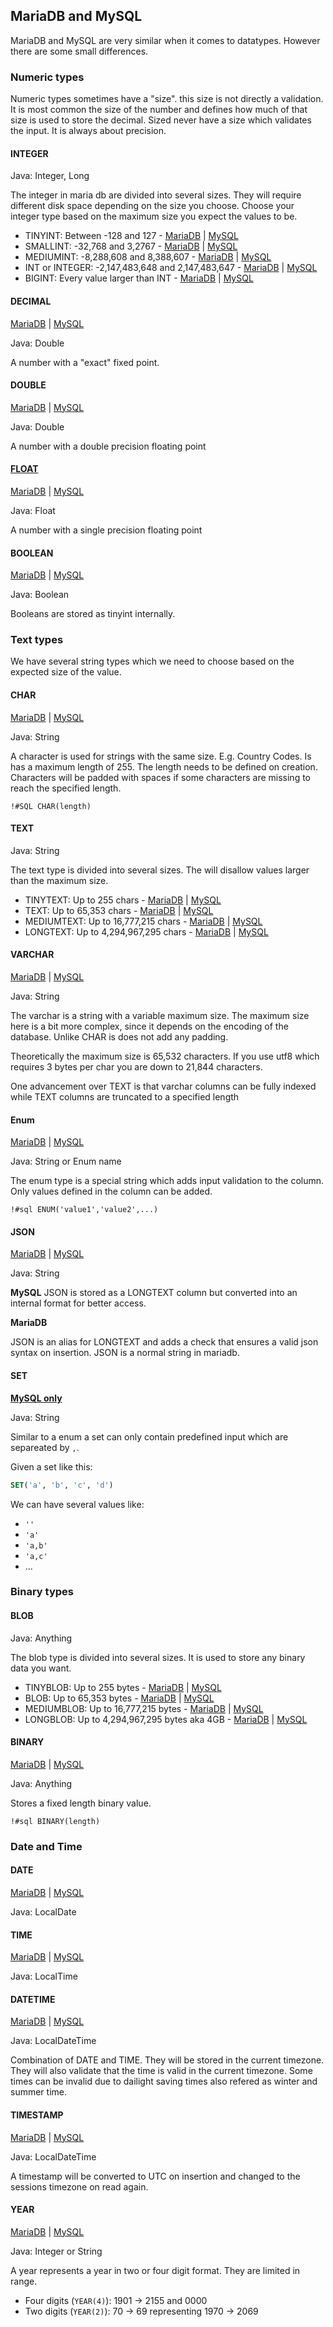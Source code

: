 ## MariaDB and MySQL

MariaDB and MySQL are very similar when it comes to datatypes. However there are some small differences.

### Numeric types

Numeric types sometimes have a "size". this size is not directly a validation. It is most common the size of the number
and defines how much of that size is used to store the decimal. Sized never have a size which validates the input. It is
always about precision.

#### INTEGER

Java: Integer, Long

The integer in maria db are divided into several sizes. They will require different disk space depending on the size you
choose. Choose your integer type based on the maximum size you expect the values to be.

- TINYINT: Between -128 and 127 - [MariaDB](https://mariadb.com/kb/en/tinyint/) | [MySQL](https://dev.mysql.com/doc/refman/8.0/en/integer-types.html)
- SMALLINT: -32,768 and 3,2767 - [MariaDB](https://mariadb.com/kb/en/smallint/) | [MySQL](https://dev.mysql.com/doc/refman/8.0/en/integer-types.html)
- MEDIUMINT: -8,288,608 and 8,388,607 - [MariaDB](https://mariadb.com/kb/en/mediumint/) | [MySQL](https://dev.mysql.com/doc/refman/8.0/en/integer-types.html)
- INT or INTEGER: -2,147,483,648 and 2,147,483,647 - [MariaDB](https://mariadb.com/kb/en/int/) | [MySQL](https://dev.mysql.com/doc/refman/8.0/en/integer-types.html)
- BIGINT: Every value larger than INT - [MariaDB](https://mariadb.com/kb/en/bigint/) | [MySQL](https://dev.mysql.com/doc/refman/8.0/en/integer-types.html)

#### DECIMAL
[MariaDB](https://mariadb.com/kb/en/decimal/) | [MySQL](https://dev.mysql.com/doc/refman/8.0/en/fixed-point-types.html)

Java: Double

A number with a "exact" fixed point.

#### DOUBLE
[MariaDB](https://mariadb.com/kb/en/double/) | [MySQL](https://dev.mysql.com/doc/refman/8.0/en/floating-point-types.html)

Java: Double

A number with a double precision floating point

#### [FLOAT](https://mariadb.com/kb/en/float/)
[MariaDB](https://mariadb.com/kb/en/float/) | [MySQL](https://dev.mysql.com/doc/refman/8.0/en/floating-point-types.html)

Java: Float

A number with a single precision floating point

#### BOOLEAN
[MariaDB](https://mariadb.com/kb/en/boolean/) | [MySQL](https://dev.mysql.com/doc/refman/8.0/en/other-vendor-data-types.html)

Java: Boolean

Booleans are stored as tinyint internally.

### Text types

We have several string types which we need to choose based on the expected size of the value.

#### CHAR
[MariaDB](https://mariadb.com/kb/en/char/) | [MySQL](https://dev.mysql.com/doc/refman/8.0/en/char.html)

Java: String

A character is used for strings with the same size. E.g. Country Codes. Is has a maximum length of 255. The length needs
to be defined on creation. Characters will be padded with spaces if some characters are missing to reach the specified
length.

`!#SQL CHAR(length)`

#### TEXT

Java: String

The text type is divided into several sizes. The will disallow values larger than the maximum size.

- TINYTEXT: Up to 255 chars - [MariaDB](https://mariadb.com/kb/en/tinytext/) | [MySQL](https://dev.mysql.com/doc/refman/8.0/en/blob.html)
- TEXT: Up to 65,353 chars - [MariaDB](https://mariadb.com/kb/en/text/) | [MySQL](https://dev.mysql.com/doc/refman/8.0/en/blob.html)
- MEDIUMTEXT: Up to 16,777,215 chars - [MariaDB](https://mariadb.com/kb/en/mediumtext/) | [MySQL](https://dev.mysql.com/doc/refman/8.0/en/blob.html)
- LONGTEXT: Up to 4,294,967,295 chars - [MariaDB](https://mariadb.com/kb/en/longtext/) | [MySQL](https://dev.mysql.com/doc/refman/8.0/en/blob.html)

#### VARCHAR
[MariaDB](https://mariadb.com/kb/en/varchar/) | [MySQL](https://dev.mysql.com/doc/refman/8.0/en/char.html)

Java: String

The varchar is a string with a variable maximum size. The maximum size here is a bit more complex, since it depends on
the encoding of the database. Unlike CHAR is does not add any padding.

Theoretically the maximum size is 65,532 characters. If you use utf8 which requires 3 bytes per char you are down to
21,844 characters.

One advancement over TEXT is that varchar columns can be fully indexed while TEXT columns are truncated to a specified
length

#### Enum
[MariaDB](https://mariadb.com/kb/en/enum/) | [MySQL](https://dev.mysql.com/doc/refman/8.0/en/enum.html)

Java: String or Enum name

The enum type is a special string which adds input validation to the column. Only values defined in the column can be
added.

```!#sql ENUM('value1','value2',...)```

#### JSON
[MariaDB](https://mariadb.com/kb/en/json-data-type/) | [MySQL](https://dev.mysql.com/doc/refman/8.0/en/json.html)

Java: String

**MySQL**
JSON is stored as a LONGTEXT column but converted into an internal format for better access.

**MariaDB**

JSON is an alias for LONGTEXT and adds a check that ensures a valid json syntax on insertion.
JSON is a normal string in mariadb.

#### SET
**[MySQL only](https://dev.mysql.com/doc/refman/8.0/en/set.html)**

Java: String

Similar to a enum a set can only contain predefined input which are separeated by `,`.

Given a set like this:
```sql
SET('a', 'b', 'c', 'd')
```

We can have several values like:

- `''`
- `'a'`
- `'a,b'`
- `'a,c'`
- ...

### Binary types

#### BLOB

Java: Anything

The blob type is divided into several sizes. It is used to store any binary data you want.

- TINYBLOB: Up to 255 bytes - [MariaDB](https://mariadb.com/kb/en/tinyblob/) | [MySQL](https://dev.mysql.com/doc/refman/8.0/en/blob.html)
- BLOB: Up to 65,353 bytes - [MariaDB](https://mariadb.com/kb/en/blob/) | [MySQL](https://dev.mysql.com/doc/refman/8.0/en/blob.html)
- MEDIUMBLOB: Up to 16,777,215 bytes - [MariaDB](https://mariadb.com/kb/en/mediumblob/) | [MySQL](https://dev.mysql.com/doc/refman/8.0/en/blob.html)
- LONGBLOB: Up to 4,294,967,295 bytes aka 4GB - [MariaDB](https://mariadb.com/kb/en/longblob/) | [MySQL](https://dev.mysql.com/doc/refman/8.0/en/blob.html)

#### BINARY
[MariaDB](https://mariadb.com/kb/en/binary/) | [MySQL](https://dev.mysql.com/doc/refman/8.0/en/binary-varbinary.html)

Java: Anything

Stores a fixed length binary value.

```!#sql BINARY(length)```

### Date and Time

#### DATE
[MariaDB](https://mariadb.com/kb/en/date/) | [MySQL](https://dev.mysql.com/doc/refman/8.0/en/datetime.html)

Java: LocalDate

#### TIME
[MariaDB](https://mariadb.com/kb/en/time/) | [MySQL](https://dev.mysql.com/doc/refman/8.0/en/time.html)

Java: LocalTime

#### DATETIME
[MariaDB](https://mariadb.com/kb/en/datetime/) | [MySQL](https://dev.mysql.com/doc/refman/8.0/en/datetime.html)

Java: LocalDateTime

Combination of DATE and TIME. They will be stored in the current timezone. They will also validate that the time is
valid in the current timezone. Some times can be invalid due to dailight saving times also refered as winter and summer
time.

#### TIMESTAMP
[MariaDB](https://mariadb.com/kb/en/timestamp/) | [MySQL](https://dev.mysql.com/doc/refman/8.0/en/datetime.html)

Java: LocalDateTime

A timestamp will be converted to UTC on insertion and changed to the sessions timezone on read again.

#### YEAR
[MariaDB](https://mariadb.com/kb/en/year-data-type/) | [MySQL](https://dev.mysql.com/doc/refman/8.0/en/year.html)

Java: Integer or String

A year represents a year in two or four digit format. They are limited in range.

- Four digits (`YEAR(4)`): 1901 -> 2155 and 0000
- Two digits (`YEAR(2)`): 70 -> 69 representing 1970 -> 2069
